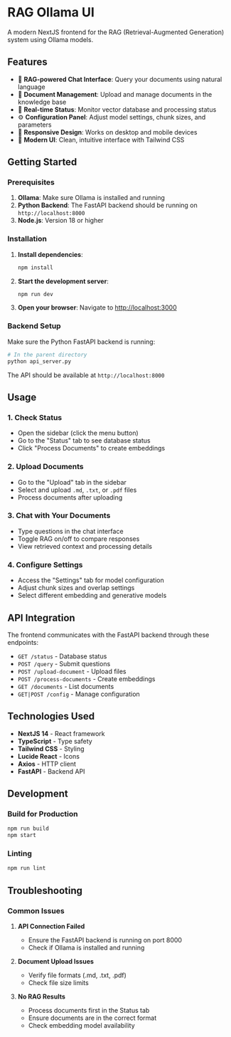# RAG Ollama UI

A modern NextJS frontend for the RAG (Retrieval-Augmented Generation) system using Ollama models.

## Features

- 🤖 **RAG-powered Chat Interface**: Query your documents using natural language
- 📄 **Document Management**: Upload and manage documents in the knowledge base
- 🔧 **Real-time Status**: Monitor vector database and processing status
- ⚙️ **Configuration Panel**: Adjust model settings, chunk sizes, and parameters
- 📱 **Responsive Design**: Works on desktop and mobile devices
- 🎨 **Modern UI**: Clean, intuitive interface with Tailwind CSS

## Getting Started

### Prerequisites

1. **Ollama**: Make sure Ollama is installed and running
2. **Python Backend**: The FastAPI backend should be running on `http://localhost:8000`
3. **Node.js**: Version 18 or higher

### Installation

1. **Install dependencies**:
   ```bash
   npm install
   ```

2. **Start the development server**:
   ```bash
   npm run dev
   ```

3. **Open your browser**:
   Navigate to [http://localhost:3000](http://localhost:3000)

### Backend Setup

Make sure the Python FastAPI backend is running:

```bash
# In the parent directory
python api_server.py
```

The API should be available at `http://localhost:8000`

## Usage

### 1. Check Status
- Open the sidebar (click the menu button)
- Go to the "Status" tab to see database status
- Click "Process Documents" to create embeddings

### 2. Upload Documents
- Go to the "Upload" tab in the sidebar
- Select and upload `.md`, `.txt`, or `.pdf` files
- Process documents after uploading

### 3. Chat with Your Documents
- Type questions in the chat interface
- Toggle RAG on/off to compare responses
- View retrieved context and processing details

### 4. Configure Settings
- Access the "Settings" tab for model configuration
- Adjust chunk sizes and overlap settings
- Select different embedding and generative models

## API Integration

The frontend communicates with the FastAPI backend through these endpoints:

- `GET /status` - Database status
- `POST /query` - Submit questions
- `POST /upload-document` - Upload files
- `POST /process-documents` - Create embeddings
- `GET /documents` - List documents
- `GET|POST /config` - Manage configuration

## Technologies Used

- **NextJS 14** - React framework
- **TypeScript** - Type safety
- **Tailwind CSS** - Styling
- **Lucide React** - Icons
- **Axios** - HTTP client
- **FastAPI** - Backend API

## Development

### Build for Production

```bash
npm run build
npm start
```

### Linting

```bash
npm run lint
```

## Troubleshooting

### Common Issues

1. **API Connection Failed**
   - Ensure the FastAPI backend is running on port 8000
   - Check if Ollama is installed and running

2. **Document Upload Issues**
   - Verify file formats (.md, .txt, .pdf)
   - Check file size limits

3. **No RAG Results**
   - Process documents first in the Status tab
   - Ensure documents are in the correct format
   - Check embedding model availability
